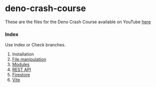 # deno-crash-course

These are the files for the Deno Crash Course available on YouTube [here](https://youtube.com/playlist?list=PLtLXFsdHI8JTvdHeiipqWrCaic0eNXMu6)

### Index
Use Index or Check branches. 
1. Installation
2. [File manipulation](https://github.com/treefarmstudio/deno-crash-course/tree/part-2)
3. [Modules](https://github.com/treefarmstudio/deno-crash-course/tree/part-3)
4. [REST API](https://github.com/treefarmstudio/deno-crash-course/tree/part-4)
5. [Firestore](https://github.com/treefarmstudio/deno-crash-course/tree/part-5)
6. [Vite](https://github.com/treefarmstudio/deno-crash-course/tree/part-6)
